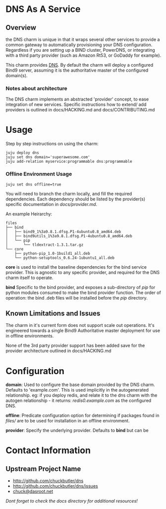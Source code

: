 # DNS As A Service

## Overview

the DNS charm is unique in that it wraps several other services to provide a common gateway to automatically provisioning your DNS configuration. Regardless if you are setting up a BIND cluster, PowerDNS, or integrating with a third party provider (such as Amazon Rt53, or GoDaddy for example).

This charm provides [DNS](http://en.wikipedia.org/wiki/Domain_Name_System). By default the charm will deploy a configured Bind9 server, assuming it is the authoritative master of the configured domain(s).


### Notes about architecture

The DNS charm implements an abstracted 'provider' concept, to ease integration of new services. Specific instructions how to extend/ add providers is outlined in docs/HACKING.md and docs/CONTRIBUTING.md

# Usage

Step by step instructions on using the charm:

    juju deploy dns
    juju set dns domain='superawesome.com'
    juju add-relation myservice:programmable dns:programmable

### Offline Environment Usage

    juju set dns offline=true

You will need to branch the charm locally, and fill the required dependencies. Each dependency should be listed by the provider(s) specific documentation in *docs/provider.md*.

An example Heirarchy:

    files
    ├── bind
    │   ├── bind9_1%3a9.8.1.dfsg.P1-4ubuntu0.8_amd64.deb
    │   ├── bind9utils_1%3a9.8.1.dfsg.P1-4ubuntu0.8_amd64.deb
    │   └── pip
    │       └── tldextract-1.3.1.tar.gz
    └── core
        ├── python-pip_1.0-1build1_all.deb
        └── python-setuptools_0.6.24-1ubuntu1_all.deb

**core** is used to install the baseline dependencies for the bind service provider. This is agnostic to any specific provider, and required for the DNS charm itself to operate.

**bind** Specific to the bind provider, and exposes a sub-directory of *pip* for python modules consumed to make the bind provider function. The order of operation: the bind .deb files will be installed before the *pip* directory.


## Known Limitations and Issues

The charm in it's current form does not support scale out operations. It's engineered towards a single Bind9 Authoritative master deployment for use in offline environments. 

None of the 3rd party provider support has been added save for the provider architecture outlined in docs/HACKING.md

# Configuration

**domain**: Used to configure the base domain provided by the DNS charm. Defaults to 'example.com'. This is used implicitly in the autogenerated relationship. eg: if you deploy redis, and relate it to the dns charm with the autogen relationship - it returns: *redis0.example.com* as the configured DNS.

**offline**: Predicate configuration option for determining if packages found in *files/<provider>* are to be used for installation in an offline environment.

**provider**: Specify the underlying provider. Defaults to **bind** but can be 


# Contact Information

## Upstream Project Name

- http://github.com/chuckbutler/dns
- http://github.com/chuckbutler/dns/issues
- chuck@dasroot.net

*Dont forget to check the docs directory for additional resources!*

